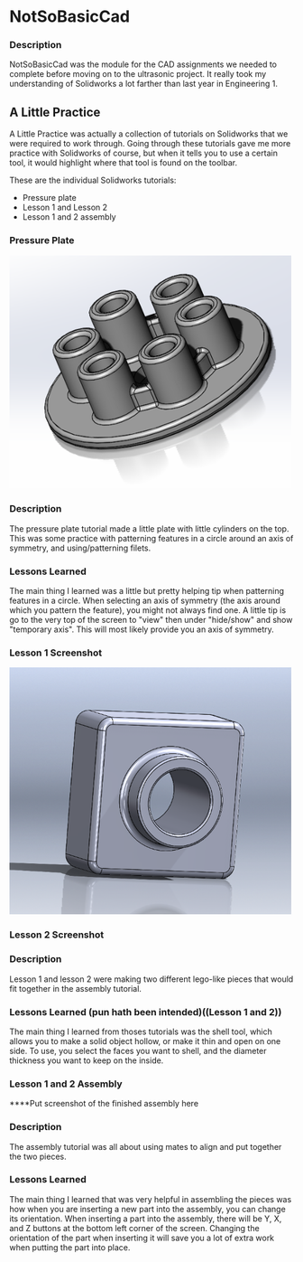 # NotSoBasicCad

### Description

  NotSoBasicCad was the module for the CAD assignments we needed
to complete before moving on to the ultrasonic project. It really
took my understanding of Solidworks a lot farther than last year
in Engineering 1.

## A Little Practice

  A Little Practice was actually a collection of tutorials on Solidworks
that we were required to work through. Going through these tutorials
gave me more practice with Solidworks of course, but when it tells you
to use a certain tool, it would highlight where that tool is found
on the toolbar.

  These are the individual Solidworks tutorials:

* Pressure plate
* Lesson 1 and Lesson 2
* Lesson 1 and 2 assembly

### Pressure Plate

<img src="Media/PressurePlateScreenshot.PNG" width="500px"/>

### Description

  The pressure plate tutorial made a little plate with little cylinders
on the top. This was some practice with patterning features in a circle
around an axis of symmetry, and using/patterning filets.

### Lessons Learned

  The main thing I learned was a little but pretty helping tip when
patterning features in a circle. When selecting an axis of symmetry
(the axis around which you pattern the feature), you might not always
find one. A little tip is go to the very top of the screen to "view"
then under "hide/show" and show "temporary axis". This will most likely
provide you an axis of symmetry.

### Lesson 1 Screenshot

<img src="Media/Lesson1Screenshot.PNG" width="500px" />

### Lesson 2 Screenshot



### Description

  Lesson 1 and lesson 2 were making two different lego-like pieces
that would fit together in the assembly tutorial.

### Lessons Learned (pun hath been intended)((Lesson 1 and 2))

  The main thing I learned from thoses tutorials was the shell tool,
which allows you to make a solid object hollow, or make it thin and open
on one side. To use, you select the faces you want to shell, and the diameter
thickness you want to keep on the inside.

### Lesson 1 and 2 Assembly

****Put screenshot of the finished assembly here

### Description

  The assembly tutorial was all about using mates to align and put
together the two pieces.

### Lessons Learned

  The main thing I learned that was very helpful in assembling the pieces was
how when you are inserting a new part into the assembly, you can change its
orientation. When inserting a part into the assembly, there will be Y, X, and Z
buttons at the bottom left corner of the screen. Changing the orientation of 
the part when inserting it will save you a lot of extra work when putting the
part into place.
